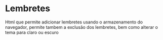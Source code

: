 # Lembretes
Html que permite adicionar lembretes usando o armazenamento do navegador, permite tambem a exclusão dos lembretes, bem como alterar o tema para claro ou escuro
